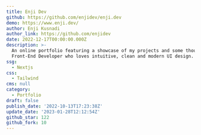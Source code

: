 ```yaml
---
title: Enji Dev
github: https://github.com/enjidev/enji.dev
demo: https://www.enji.dev/
author: Enji Kusnadi
author_link: https://github.com/enjidev
date: 2022-12-17T00:00:00.000Z
description: >-
  An online portfolio featuring a showcase of my projects and some thoughts as a
  Front-End Developer who loves intuitive, clean and modern UI design.
ssg:
  - Nextjs
css:
  - Tailwind
cms: null
category:
  - Portfolio
draft: false
publish_date: '2022-10-13T17:23:38Z'
update_date: '2023-01-28T12:12:54Z'
github_star: 122
github_fork: 10
---
```

